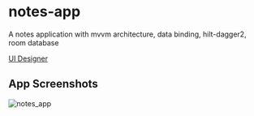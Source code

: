 # notes-app
A notes application with mvvm architecture, data binding, hilt-dagger2, room database

[UI Designer](https://dribbble.com/shots/11875872-A-simple-and-lightweight-note-app)

## App Screenshots
![notes_app](https://img001.prntscr.com/file/img001/zFGJUEOrSyiRMxW0g235RQ.png)
